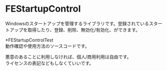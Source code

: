 # FEStartupControl
Windowsのスタートアップを管理するライブラリです。登録されているスタートアップを取得したり、登録、削除、無効化/有効化、ができます。

*FEStartupControlTest  
動作確認や使用方法のソースコードです。  

悪意のあることに利用しなければ、個人/商用利用は自由です。  
ライセンスの表記などもしなくていいです。  
